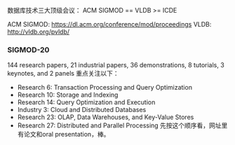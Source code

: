 数据库技术三大顶级会议：
ACM SIGMOD == VLDB >= ICDE

ACM SIGMOD:
https://dl.acm.org/conference/mod/proceedings
VLDB:
http://vldb.org/pvldb/


### SIGMOD-20

144 research papers, 21 industrial papers, 36 demonstrations, 8 tutorials, 3 keynotes, and 2 panels
重点关注以下：
- Research 6: Transaction Processing and Query Optimization
- Research 10: Storage and Indexing
- Research 14: Query Optimization and Execution
- Industry 3: Cloud and Distributed Databases
- Research 23: OLAP, Data Warehouses, and Key-Value Stores
- Research 27: Distributed and Parallel Processing
先按这个顺序看，网址里有论文和oral presentation，棒。